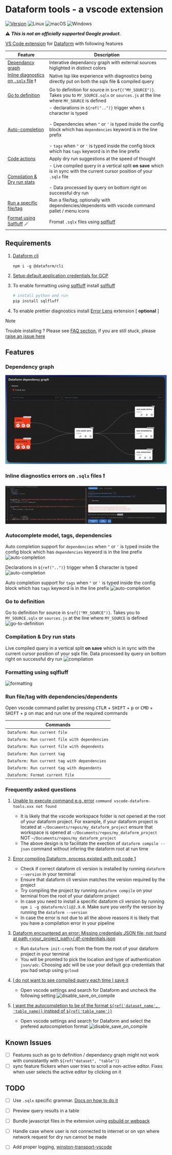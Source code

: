 # Dataform tools - a vscode extension

[![Version](https://img.shields.io/github/v/release/ashish10alex/vscode-dataform-tools)](https://github.com/ashish10alex/vscode-dataform-tools/releases)
![Linux](https://img.shields.io/badge/Linux-supported-success)
![macOS](https://img.shields.io/badge/macOS-supported-success)
![Windows](https://img.shields.io/badge/windows-supported-success)

⚠️ ***This is not an officially supported Google product.***


[VS Code extension](https://marketplace.visualstudio.com/items?itemName=ashishalex.dataform-lsp-vscode) for [Dataform](https://github.com/dataform-co/dataform) with following features


| Feature | Description |
|---------|-------------|
| [Dependancy graph](#depgraph) | Interative dependancy graph with external sources higlighted in distinct colors |
| [Inline diagnostics on `.sqlx` file](#diagnostics) ❗ | Native lsp like experience with diagnostics being directly put on both the sqlx file & compiled query |
| [Go to definition](#definition) | Go to definition for source in `$ref{("MY_SOURCE")}`. Takes you to `MY_SOURCE.sqlx` or `sources.js` at the line where `MY_SOURCE` is defined |
| [Auto-completion](#autocomplete) | - declarations in `${ref("..")}` trigger when `$` character is typed <br><br> - Dependencies when `"` or `'` is typed inside the config block which has `dependencies` keyword is in the line prefix <br><br> - `tags` when `"` or `'` is typed inside the config block which has `tags` keyword is in the line prefix |
| [Code actions](#codeactions) | Apply dry run suggestions at the speed of thought |
| [Compilation & Dry run stats](#compilation) | - Live compiled query in a vertical split **on save** which is in sync with the current cursor position of your `.sqlx` file <br><br> - Data processed by query on bottom right on successful dry run |
| [Run a specific file/tag](#filetagruns) | Run a file/tag, optionally with dependencies/dependents with vscode command pallet / menu icons |
| [Format using Sqlfluff](#formatting) 🪄 | Fromat `.sqlx` files using [sqlfluff](https://github.com/sqlfluff/sqlfluff)|


## Requirements

1. [Dataform cli](https://cloud.google.com/dataform/docs/use-dataform-cli)

   `npm i -g @dataform/cli`

2. [Setup default application credentials for GCP](https://cloud.google.com/docs/authentication/provide-credentials-adc)


3. To enable formatting using [sqlfluff](https://github.com/sqlfluff/sqlfluff) install [sqlfluff](https://github.com/sqlfluff/sqlfluff)

   ```bash
   # install python and run
   pip install sqlfluff
   ```


4. To enable prettier diagnostics install [Error Lens](https://marketplace.visualstudio.com/items?itemName=usernamehw.errorlens) extension [ **optional** ]

> [!NOTE]
Trouble installing ? Please see [FAQ section](#faq), if you are still stuck, please [raise an issue here](https://github.com/ashish10alex/vscode-dataform-tools/issues)

## Features

### <a id="depgraph">Dependency graph</a>
![depgraph](/media/images/dependancy_tree.png)

### <a id="diagnostics">Inline diagnostics errors on `.sqlx` files ❗</a>
![diagnostics](media/images/diagnostics.png)

### <a id="autocomplete">Autocomplete model, tags, dependencies</a>

Auto completion support for `dependencies` when `"` or `'` is typed inside the config block which has `dependencies` keyword is in the line prefix
![auto-completion](media/images/dependencies_autocompletion.gif)

Declarations in `${ref("..")}` trigger when <kdb>$<kdb> character is typed
![auto-completion](media/images/sources_autocompletion.gif)

Auto completion support for `tags` when `"` or `'` is typed inside the config block which has `tags` keyword is in the line prefix
![auto-completion](media/images/tags_autocompletion.gif)


### <a id="definition">Go to definition</a>
Go to definition for source in `$ref{("MY_SOURCE")}`. Takes you to `MY_SOURCE.sqlx` or `sources.js` at the line where `MY_SOURCE` is defined
![go-to-definition](media/images/go_to_definition.gif)



### <a id="compilation">Compilation & Dry run stats</a>
Live compiled query in a vertical split **on save** which is in sync with the current cursor position of your sqlx file. Data processed by query on bottom right on successful dry run
![compilation](media/images/compilation.gif)

### <a id="formatting">Formatting using sqlfluff</a>
![formatting](media/images/formatting.gif)



### <a id="filetagruns">Run file/tag with dependencies/dependents</a>

Open vscode command pallet by pressing <kbd>CTLR</kbd> + <kbd>SHIFT</kbd> + <kbd>p</kbd> or <kbd>CMD</kbd> + <kbd>SHIFT</kbd> + <kbd>p</kbd> on mac and run one of the required commands

| Commands                                               |
|------------------------------------------------------  |
| `Dataform: Run current file`                           |
| `Dataform: Run current file with dependencies`         |
| `Dataform: Run current file with dependents`           |
| `Dataform: Run current tag`                            |
| `Dataform: Run current tag with dependencies`          |
| `Dataform: Run current tag with dependents`            |
| `Dataform: Format current file`                        |



### <a id="faq">Frequently asked questions</a>

1. [Unable to execute command e.g. error]() `command vscode-dataform-tools.xxx not found`

   * It is likely that the vscode workspace folder is not opened at the root of your dataform project. For example, if your dataform project is located at `~/Documents/repos/my_dataform_project` ensure that workspace is opened at
   `~/Documents/repos/my_dataform_project` NOT `~/Documents/repos/my_dataform_project`
   * The above design is to facilitate the exection of `dataform compile --json` command without infering the dataform root at run time

2. [Error compiling Dataform, process existed with exit code 1]()
   * Check if correct dataform cli version is installed by running `dataform --version` in your terminal
   * Ensure that dataform cli version matches the version required by the project
   * Try compiling the project by running `dataform compile` on your terminal from the root of your dataform project
   * In case you need to install a specific dataform cli version by running `npm i -g @dataform/cli@2.9.0`. Make sure you verify the version by running the `dataform --version`
   * In case the error is not due to all the above reasons it is likely that you have a compilation error in your pipeline

3. [Dataform encountered an error: Missing credentials JSON file; not found at path <your_project_path>/.df-credentials.json]()
   * Run `dataform init-creds` from the from the root of your dataform project in your terminal
   * You will be promted to pick the location and type of authentication `json/adc`. Choosing adc will be use your default gcp credentials that you had setup using `gcloud`

3. [I do not want to see compiled query each time I save it]()
   * Open vscode settings and search for Dataform and uncheck the following setting
   ![disable_save_on_compile](/media/images/disable_save_on_compile.png)

3. [I want the autocompletion to be of the format  `${ref('dataset_name', 'table_name)}` instead of `${ref('table_name')}` ]()
   * Open vscode settings and search for Dataform and select the prefered autocompletion format
   ![disable_save_on_compile](/media/images/preferred_autocompletion.png)


## Known Issues

- [ ] Features such as go to definition / dependancy graph might not work with consistantly with `${ref("dataset", "table")}`
- [ ] sync feature flickers when user tries to scroll a non-active editor. Fixes when user selects the active editor by clicking on it

## TODO

- [ ] Use `.sqlx` specific grammar. [Docs on how to do it](https://code.visualstudio.com/api/language-extensions/syntax-highlight-guide)
- [ ] Preview query results in a table
- [ ] Bundle javascript files in the extension using [esbuild or webpack](https://code.visualstudio.com/api/working-with-extensions/bundling-extension)
- [ ] Handle case where user is not connected to internet or on vpn where network request for dry run cannot be made
- [ ] Add proper logging, [winston-transport-vscode](https://github.com/loderunner/winston-transport-vscode)


